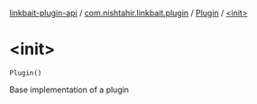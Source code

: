 [linkbait-plugin-api](../../index.md) / [com.nishtahir.linkbait.plugin](../index.md) / [Plugin](index.md) / [&lt;init&gt;](.)

# &lt;init&gt;

`Plugin()`

Base implementation of a plugin


